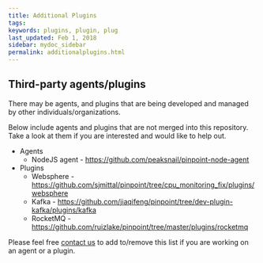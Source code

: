 ```yaml
---
title: Additional Plugins
tags:
keywords: plugins, plugin, plug
last_updated: Feb 1, 2018
sidebar: mydoc_sidebar
permalink: additionalplugins.html
---
```


## Third-party agents/plugins
There may be agents, and plugins that are being developed and managed by other individuals/organizations.

Below include agents and plugins that are not merged into this repository.  
Take a look at them if you are interested and would like to help out.
* Agents
  * NodeJS agent - https://github.com/peaksnail/pinpoint-node-agent
* Plugins
  * Websphere - https://github.com/sjmittal/pinpoint/tree/cpu_monitoring_fix/plugins/websphere
  * Kafka - https://github.com/jiaqifeng/pinpoint/tree/dev-plugin-kafka/plugins/kafka
  * RocketMQ - https://github.com/ruizlake/pinpoint/tree/master/plugins/rocketmq

Please feel free [contact us](mailto:roy.kim@navercorp.com) to add to/remove this list if you are working on an agent or a plugin.  
